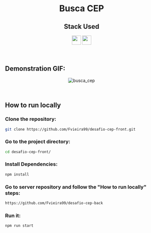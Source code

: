 <p align="center">
    <h1 align="center">Busca CEP</h1>
</p>

<div align="center">
  <h2>Stack Used</h2>
  <img src="https://img.shields.io/badge/React-20232A?style=for-the-badge&logo=react&logoColor=61DAFB" height="30px"/>
  <img src="https://img.shields.io/badge/styled--components-DB7093?style=for-the-badge&logo=styled-components&logoColor=white" height="30px"/> 
</div>

<br/>
<br/>

## Demonstration GIF:
<div align="center">

![busca_cep](https://user-images.githubusercontent.com/72287439/198836463-f98a3a1d-2b50-4203-8867-84da07dcef41.gif)

</div>

<br/>

## How to run locally

### Clone the repository:

```bash
git clone https://github.com/Fvieira99/desafio-cep-front.git
```

### Go to the project directory:

```bash
cd desafio-cep-front/
```

### Install Dependencies:

```bash
npm install
```

### Go to server repository and follow the "How to run locally" steps:

```bash
https://github.com/Fvieira99/desafio-cep-back
```

### Run it:

```bash
npm run start
```
